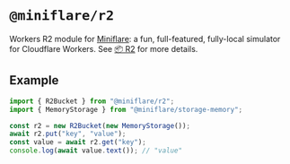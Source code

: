 # `@miniflare/r2`

Workers R2 module for [Miniflare](https://github.com/cloudflare/miniflare): a
fun, full-featured, fully-local simulator for Cloudflare Workers. See
[📦 R2](https://miniflare.dev/storage/r2) for more details.

## Example

```js
import { R2Bucket } from "@miniflare/r2";
import { MemoryStorage } from "@miniflare/storage-memory";

const r2 = new R2Bucket(new MemoryStorage());
await r2.put("key", "value");
const value = await r2.get("key");
console.log(await value.text()); // "value"
```
